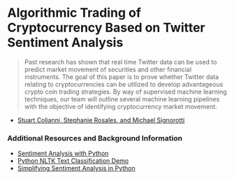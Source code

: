 # Algorithmic Trading of Cryptocurrency Based on Twitter Sentiment Analysis 
> Past research has shown that real time Twitter data can be used to predict market movement of securities and other financial instruments. The goal of this paper is to prove whether Twitter data relating to cryptocurrencies can be utilized to develop advantageous crypto coin trading strategies. By way of supervised machine learning techniques, our team will outline several machine learning pipelines with the objective of identifying cryptocurrency market movement.

* [Stuart Colianni, Stephanie Rosales, and Michael Signorotti](http://cs229.stanford.edu/proj2015/029_report.pdf) 

### Additional Resources and Background Information
* [Sentiment Analysis with Python](https://towardsdatascience.com/sentiment-analysis-with-python-part-1-5ce197074184)
* [Python NLTK Text Classification Demo](https://text-processing.com/demo/sentiment/)
* [Simplifying Sentiment Analysis in Python](https://www.datacamp.com/community/tutorials/simplifying-sentiment-analysis-python)

